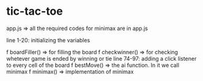 # tic-tac-toe

app.js => all the required codes for minimax are in app.js

line 1-20: initializing the variables

f boardFiller() => for filling the board
f checkwinner() => for checking whetever game is ended by winning or tie
line 74-97: adding a click listener to every cell of the board
f bestMove() => the ai function. In it we call minimax
f minimax() => implementation of minimax
